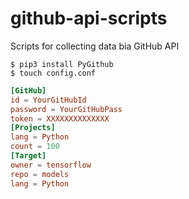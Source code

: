 # github-api-scripts
Scripts for collecting data bia GitHub API

```
$ pip3 install PyGithub
$ touch config.conf
```


```conf
[GitHub]
id = YourGitHubId
password = YourGitHubPass
token = XXXXXXXXXXXXXX
[Projects]
lang = Python
count = 100
[Target]
owner = tensorflow
repo = models
lang = Python
```